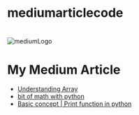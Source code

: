 # mediumarticlecode
#  
![mediumLogo](https://miro.medium.com/max/1000/1*jfdwtvU6V6g99q3G7gq7dQ.png)
# My Medium Article
 
* [Understanding Array](https://medium.com/analytics-vidhya/understanding-array-d6262093e821)  
* [bit of math with python](https://medium.com/analytics-vidhya/a-little-bit-of-math-that-you-can-use-in-python-2ada05709693)  
* [Basic concept | Print function in python](https://medium.com/@andrewraieta/print-function-and-how-to-use-it-1f1b1238ffe6)  

